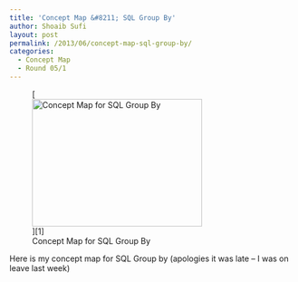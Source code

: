 ```yaml
---
title: 'Concept Map &#8211; SQL Group By'
author: Shoaib Sufi
layout: post
permalink: /2013/06/concept-map-sql-group-by/
categories:
  - Concept Map
  - Round 05/1
---
```

<figure id="attachment_3002" style="width: 300px;" class="wp-caption alignnone">[<img class="size-medium wp-image-3002" alt="Concept Map for SQL Group By" src="http://teaching.software-carpentry.org/wp-content/uploads/2013/06/0AV94M8NHbDUB2RE0KL7WKaW-300x225.jpg" width="300" height="225" />][1]<figcaption class="wp-caption-text">Concept Map for SQL Group By</figcaption></figure> 
Here is my concept map for SQL Group by (apologies it was late &#8211; I was on leave last week)

 [1]: http://teaching.software-carpentry.org/wp-content/uploads/2013/06/0AV94M8NHbDUB2RE0KL7WKaW.jpg